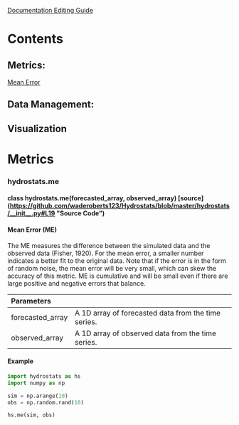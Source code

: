 [Documentation Editing Guide](https://github.com/adam-p/markdown-here/wiki/Markdown-Cheatsheet "Github Markdown Cheatsheet")

# Contents

## Metrics:
[Mean Error](#hydrostatsme)

## Data Management:

## Visualization

# Metrics

### hydrostats.me

#### class hydrostats.me(forecasted_array, observed_array) [source] (https://github.com/waderoberts123/Hydrostats/blob/master/hydrostats/__init__.py#L19 "Source Code")

#### Mean Error (ME) 
The ME measures the difference between the simulated data and the observed data (Fisher, 1920).  For the mean error, a smaller number indicates a better fit to the original data. Note that if the error is in the form of random noise, the mean error will be very small, which can skew the accuracy of this metric. ME is cumulative and will be small even if there are large positive and negative errors that balance.  

| Parameters      |               |
| :-------------   |:-------------|
| forecasted_array| A 1D array of forecasted data from the time series. |
| observed_array| A 1D array of observed data from the time series.|

#### Example

```python
import hydrostats as hs
import numpy as np

sim = np.arange(10)
obs = np.random.rand(10)

hs.me(sim, obs)
```
